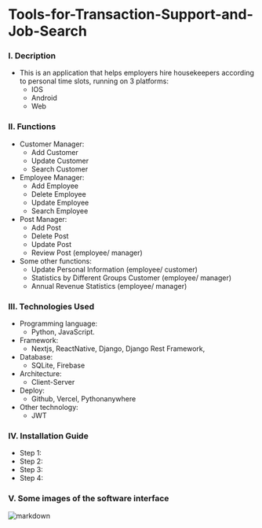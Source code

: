 # Tools-for-Transaction-Support-and-Job-Search
### I. Decription
- This is an application that helps employers hire housekeepers according to personal time slots, running on 3 platforms:
  - IOS
  - Android
  - Web   
### II. Functions
- Customer Manager:
  - Add Customer
  - Update Customer
  - Search Customer
- Employee Manager:
  - Add Employee
  - Delete Employee
  - Update Employee
  - Search Employee
- Post Manager:
  - Add Post
  - Delete Post
  - Update Post
  - Review Post (employee/ manager)
- Some other functions: 
  - Update Personal Information (employee/ customer)
  - Statistics by Different Groups Customer (employee/ manager)
  - Annual Revenue Statistics (employee/ manager)
### III. Technologies Used
- Programming language:
  - Python, JavaScript.
- Framework:
  - Nextjs, ReactNative, Django, Django Rest Framework, 
- Database:
  - SQLite, Firebase
- Architecture:
  - Client-Server
- Deploy:
  - Github, Vercel, Pythonanywhere
- Other technology:
  - JWT
### IV. Installation Guide
- Step 1:
- Step 2:
- Step 3:
- Step 4:
### V. Some images of the software interface
![markdown](https://images.viblo.asia/518eea86-f0bd-45c9-bf38-d5cb119e947d.png)
